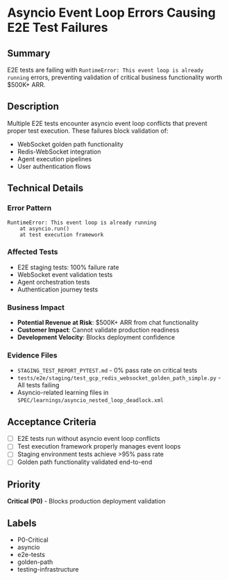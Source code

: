 # Asyncio Event Loop Errors Causing E2E Test Failures

## Summary
E2E tests are failing with `RuntimeError: This event loop is already running` errors, preventing validation of critical business functionality worth $500K+ ARR.

## Description
Multiple E2E tests encounter asyncio event loop conflicts that prevent proper test execution. These failures block validation of:
- WebSocket golden path functionality
- Redis-WebSocket integration
- Agent execution pipelines
- User authentication flows

## Technical Details

### Error Pattern
```
RuntimeError: This event loop is already running
    at asyncio.run()
    at test execution framework
```

### Affected Tests
- E2E staging tests: 100% failure rate
- WebSocket event validation tests
- Agent orchestration tests
- Authentication journey tests

### Business Impact
- **Potential Revenue at Risk**: $500K+ ARR from chat functionality
- **Customer Impact**: Cannot validate production readiness
- **Development Velocity**: Blocks deployment confidence

### Evidence Files
- `STAGING_TEST_REPORT_PYTEST.md` - 0% pass rate on critical tests
- `tests/e2e/staging/test_gcp_redis_websocket_golden_path_simple.py` - All tests failing
- Asyncio-related learning files in `SPEC/learnings/asyncio_nested_loop_deadlock.xml`

## Acceptance Criteria
- [ ] E2E tests run without asyncio event loop conflicts
- [ ] Test execution framework properly manages event loops
- [ ] Staging environment tests achieve >95% pass rate
- [ ] Golden path functionality validated end-to-end

## Priority
**Critical (P0)** - Blocks production deployment validation

## Labels
- P0-Critical
- asyncio
- e2e-tests
- golden-path
- testing-infrastructure
